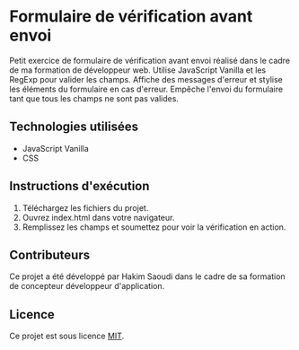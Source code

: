 # Formulaire de vérification avant envoi
Petit exercice de formulaire de vérification avant envoi réalisé dans le cadre de ma formation de développeur web. Utilise JavaScript Vanilla et les RegExp pour valider les champs. Affiche des messages d'erreur et stylise les éléments du formulaire en cas d'erreur. Empêche l'envoi du formulaire tant que tous les champs ne sont pas valides.

## Technologies utilisées
- JavaScript Vanilla
- CSS
## Instructions d'exécution
1. Téléchargez les fichiers du projet.
2. Ouvrez index.html dans votre navigateur.
3. Remplissez les champs et soumettez pour voir la vérification en action.

## Contributeurs

Ce projet a été développé par Hakim Saoudi dans le cadre de sa formation de concepteur développeur d'application.

## Licence

Ce projet est sous licence [MIT](https://opensource.org/licenses/MIT).